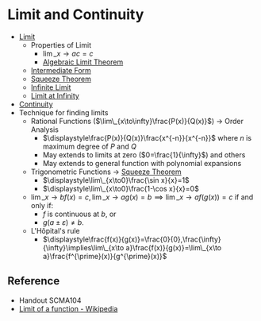 # Limit and Continuity

* [Limit](../../01%20-%20Concept/Mathematics/Calculus/Limit.md)
  * Properties of Limit
    * $\lim\limits\_{x\to a} c = c$
    * [Algebraic Limit Theorem](../../01%20-%20Concept/Mathematics/Calculus/Algebraic%20Limit%20Theorem.md)
  * [Intermediate Form](../../01%20-%20Concept/Mathematics/Calculus/Intermediate%20Form.md)
  * [Squeeze Theorem](../../01%20-%20Concept/Mathematics/Calculus/Squeeze%20Theorem.md)
  * [Infinite Limit](../../01%20-%20Concept/Mathematics/Calculus/Infinite%20Limit.md)
  * [Limit at Infinity](../../01%20-%20Concept/Mathematics/Calculus/Limit%20at%20Infinity.md)
* [Continuity](../../01%20-%20Concept/Mathematics/Calculus/Continuity.md)
* Technique for finding limits
  * Rational Functions ($\lim\_{x\to\infty}\frac{P(x)}{Q(x)}$) → Order Analysis
    * $\displaystyle\frac{P(x)}{Q(x)}\frac{x^{-n}}{x^{-n}}$ where $n$ is maximum degree of $P$ and $Q$
    * May extends to limits at zero ($0=\frac{1}{\infty}$) and others
    * May extends to general function with polynomial expansions
  * Trigonometric Functions → [Squeeze Theorem](../../01%20-%20Concept/Mathematics/Calculus/Squeeze%20Theorem.md)
    * $\displaystyle\lim\_{x\to0}\frac{\sin x}{x}=1$
    * $\displaystyle\lim\_{x\to0}\frac{1-\cos x}{x}=0$
  * $\displaystyle\lim\_{x\to b}f(x)=c,\lim\_{x\to a}g(x)=b\implies\lim\_{x\to a}f(g(x))=c$ if and only if:
    * $f$ is continuous at $b$, or
    * $g(a\pm\varepsilon)\ne b$.
  * L'Hôpital's rule
    * $\displaystyle\frac{f(x)}{g(x)}=\frac{0}{0},\frac{\infty}{\infty}\implies\lim\_{x\to a}\frac{f(x)}{g(x)}=\lim\_{x\to a}\frac{f^{\prime}(x)}{g^{\prime}(x)}$

## Reference

* Handout SCMA104
* [Limit of a function - Wikipedia](https://en.wikipedia.org/wiki/Limit_of_a_function)
